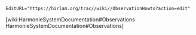 ```@meta
EditURL="https://hirlam.org/trac//wiki//ObservationHowto?action=edit"
```
[wiki:HarmonieSystemDocumentation#Observations HarmonieSystemDocumentation#Observations]